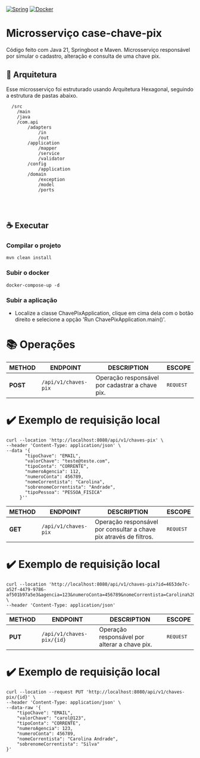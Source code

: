 [![Spring](https://img.shields.io/badge/-Spring-%236DB33F?logo=Spring&logoColor=%23FFF)](https://spring.io/)
[![Docker](https://img.shields.io/badge/-Docker-%232496ED?logo=Docker&logoColor=%23FFF)](https://www.docker.com/)

# Microsserviço case-chave-pix

Código feito com Java 21, Springboot e Maven.
Microsserviço responsável por simular o cadastro, alteração e consulta de uma chave pix.

## 📐 Arquitetura

Esse microsserviço foi estruturado usando Arquitetura Hexagonal, seguindo a estrutura de pastas abaixo.

```
  /src
    /main
    /java
    /com.api
        /adapters
            /in
            /out
        /application
            /mapper
            /service
            /validator
        /config
            /application
        /domain            
            /exception
            /model
            /ports           
       
```

<br/>

## ☕ Executar

### Compilar o projeto

```
mvn clean install
```

### Subir o docker
```
docker-compose-up -d
```

### Subir a aplicação
- Localize a classe ChavePixApplication, clique em cima dela com o botão direito e selecione a opção 'Run ChavePixApplication.main()'.

# 📚 Operações


| METHOD | ENDPOINT           | DESCRIPTION                                     | ESCOPE |
| --- |--------------------|-------------------------------------------------| --- |
| **POST** | `/api/v1/chaves-pix` | Operação responsável por cadastrar a chave pix. | <kbd>REQUEST</kbd>

# ✔️ Exemplo de requisição local
```
curl --location 'http://localhost:8080/api/v1/chaves-pix' \
--header 'Content-Type: application/json' \
--data '{
       "tipoChave": "EMAIL",
       "valorChave": "teste@teste.com",
       "tipoConta": "CORRENTE",
       "numeroAgencia": 112,
       "numeroConta": 456789,
       "nomeCorrentista": "Carolina",
       "sobrenomeCorrentista": "Andrade",
       "tipoPessoa": "PESSOA_FISICA"
     }''
```
| METHOD | ENDPOINT           | DESCRIPTION                                     | ESCOPE |
| --- |--------------------|-------------------------------------------------| --- |
| **GET** | `/api/v1/chaves-pix` | Operação responsável por consultar a chave pix através de filtros. | <kbd>REQUEST</kbd>

# ✔️ Exemplo de requisição local
```
curl --location 'http://localhost:8080/api/v1/chaves-pix?id=4653de7c-a52f-4479-9786-af501b97a5e3&agencia=123&numeroConta=456789&nomeCorrentista=Carolina%20Andrade' \
--header 'Content-Type: application/json'
```

| METHOD | ENDPOINT           | DESCRIPTION                                     | ESCOPE |
| --- |--------------------|-------------------------------------------------| --- |
| **PUT** | `/api/v1/chaves-pix/{id}` | Operação responsável por alterar a chave pix. | <kbd>REQUEST</kbd>

# ✔️ Exemplo de requisição local
```
curl --location --request PUT 'http://localhost:8080/api/v1/chaves-pix/{id}' \
--header 'Content-Type: application/json' \
--data-raw '{
    "tipoChave": "EMAIL",
    "valorChave": "carol@123",
    "tipoConta": "CORRENTE",
    "numeroAgencia": 123,
    "numeroConta": 456789,
    "nomeCorrentista": "Carolina Andrade",
    "sobrenomeCorrentista": "Silva"
}'
```

